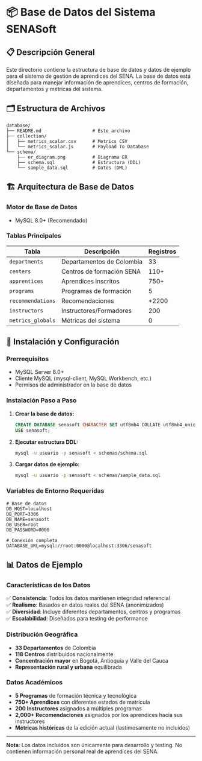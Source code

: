 # 📦 Base de Datos del Sistema SENASoft

## 📋 Descripción General

Este directorio contiene la estructura de base de datos y datos de ejemplo para el sistema de gestión de aprendices del SENA. La base de datos está diseñada para manejar información de aprendices, centros de formación, departamentos y métricas del sistema.

## 🗂️ Estructura de Archivos
````
database/
├── README.md                   # Este archivo
├── collection/
│   ├── metrics_scalar.csv      # Metrics CSV
│   └── metrics_scalar.js       # Payload To Database
└── schema/
    ├── er_diagram.png          # Diagrama ER
    ├── schema.sql              # Estructura (DDL)
    └── sample_data.sql         # Datos (DML)
````

## 🏗️ Arquitectura de Base de Datos

### Motor de Base de Datos

- MySQL 8.0+ (Recomendado)

### Tablas Principales

| Tabla | Descripción | Registros |
|-------|-------------|---------------------|
| `departments` | Departamentos de Colombia | 33 |
| `centers` | Centros de formación SENA | 110+ |
| `apprentices` | Aprendices inscritos | 750+ |
| `programs` | Programas de formación | 5 |
| `recommendations` | Recomendaciones | +2200 |
| `instructors` | Instructores/Formadores | 200 |
| `metrics_globals` | Métricas del sistema | 0 |

## 🚀 Instalación y Configuración

### Prerrequisitos
- MySQL Server 8.0+
- Cliente MySQL (mysql-client, MySQL Workbench, etc.)
- Permisos de administrador en la base de datos

### Instalación Paso a Paso

1. **Crear la base de datos:**
   ```sql
   CREATE DATABASE senasoft CHARACTER SET utf8mb4 COLLATE utf8mb4_unicode_ci;
   USE senasoft;
   ```

2. **Ejecutar estructura DDL:**
   ```bash
   mysql -u usuario -p senasoft < schemas/schema.sql
   ```

3. **Cargar datos de ejemplo:**
   ```bash
   mysql -u usuario -p senasoft < schemas/sample_data.sql
   ```

### Variables de Entorno Requeridas

```env
# Base de datos
DB_HOST=localhost
DB_PORT=3306
DB_NAME=senasoft
DB_USER=root
DB_PASSWORD=0000

# Conexión completa
DATABASE_URL=mysql://root:0000@localhost:3306/senasoft
```

## 📊 Datos de Ejemplo

### Características de los Datos

✅ **Consistencia**: Todos los datos mantienen integridad referencial  
✅ **Realismo**: Basados en datos reales del SENA (anonimizados)  
✅ **Diversidad**: Incluye diferentes departamentos, centros y programas  
✅ **Escalabilidad**: Diseñados para testing de performance  

### Distribución Geográfica
- **33 Departamentos** de Colombia
- **118 Centros** distribuidos nacionalmente
- **Concentración mayor** en Bogotá, Antioquia y Valle del Cauca
- **Representación rural y urbana** equilibrada

### Datos Académicos
- **5 Programas** de formación técnica y tecnológica
- **750+ Aprendices** con diferentes estados de matrícula
- **200 Instructores** asignados a múltiples programas
- **2,000+ Recomendaciones** asignados por los aprendices hacia sus instructores
- **Métricas históricas** de la edición actual (lastimosamente no incluidos)

---

**Nota**: Los datos incluidos son únicamente para desarrollo y testing. No contienen información personal real de aprendices del SENA.